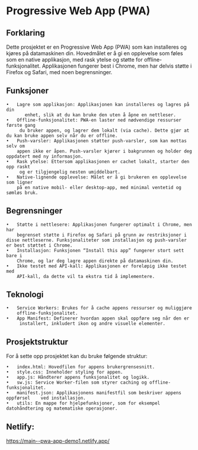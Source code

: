 
# Progressive Web App (PWA) 

## Forklaring

Dette prosjektet er en Progressive Web App (PWA) som kan installeres og kjøres på datamaskinen din. Hovedmålet er å gi en opplevelse som føles som en native applikasjon, med rask ytelse og støtte for offline-funksjonalitet. Applikasjonen fungerer best i Chrome, men har delvis støtte i Firefox og Safari, med noen begrensninger.

## Funksjoner

	•	Lagre som applikasjon: Applikasjonen kan installeres og lagres på din
           enhet, slik at du kan bruke den uten å åpne en nettleser.
	•	Offline-funksjonalitet: PWA-en laster ned nødvendige ressurser første gang
         du bruker appen, og lagrer dem lokalt (via cache). Dette gjør at du kan bruke appen selv når du er offline.
	•	Push-varsler: Applikasjonen støtter push-varsler, som kan mottas selv om 
        appen ikke er åpen. Push-varsler kjører i bakgrunnen og holder deg oppdatert med ny informasjon.
	•	Rask ytelse: Ettersom applikasjonen er cachet lokalt, starter den opp raskt
         og er tilgjengelig nesten umiddelbart.
	•	Native-lignende opplevelse: Målet er å gi brukeren en opplevelse som ligner 
        på en native mobil- eller desktop-app, med minimal ventetid og sømløs bruk.

## Begrensninger

	•	Støtte i nettlesere: Applikasjonen fungerer optimalt i Chrome, men har 
        begrenset støtte i Firefox og Safari på grunn av restriksjoner i disse nettleserne. Funksjonaliteter som installasjon og push-varsler er best støttet i Chrome.
	•	Installasjon: Funksjonen “Install this app” fungerer stort sett bare i 
        Chrome, og lar deg lagre appen direkte på datamaskinen din.
	•	Ikke testet med API-kall: Applikasjonen er foreløpig ikke testet med 
        API-kall, da dette vil ta ekstra tid å implementere.

## Teknologi

	•	Service Workers: Brukes for å cache appens ressurser og muliggjøre 
        offline-funksjonalitet.
	•	App Manifest: Definerer hvordan appen skal oppføre seg når den er 
         installert, inkludert ikon og andre visuelle elementer.

## Prosjektstruktur
For å sette opp prosjektet kan du bruke følgende struktur:

	•	index.html: Hovedfilen for appens brukergrensesnitt.
	•	style.css: Inneholder styling for appen.
	•	app.js: Håndterer appens funksjonalitet og logikk.
	•	sw.js: Service Worker-filen som styrer caching og offline-funksjonalitet.
	•	manifest.json: Applikasjonens manifestfil som beskriver appens oppførsel    ved installasjon.
	•	utils: En mappe for hjelpefunksjoner, som for eksempel datohåndtering og matematiske operasjoner.


## Netlify:
https://main--pwa-app-demo1.netlify.app/




   




```